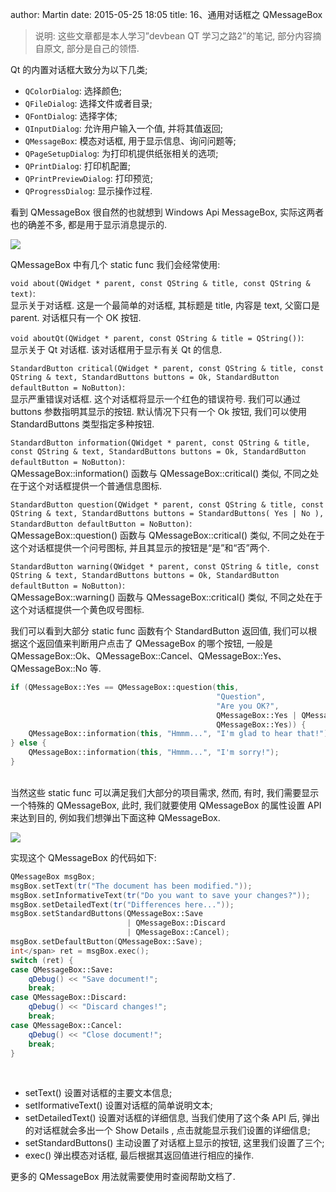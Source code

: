 author: Martin
date: 2015-05-25 18:05
title: 16、通用对话框之 QMessageBox

> 说明: 这些文章都是本人学习”devbean QT 学习之路2”的笔记, 部分内容摘自原文, 部分是自己的领悟.

Qt 的内置对话框大致分为以下几类;

- `QColorDialog`: 选择颜色;
- `QFileDialog`: 选择文件或者目录;
- `QFontDialog`: 选择字体;
- `QInputDialog`: 允许用户输入一个值, 并将其值返回;
- `QMessageBox`: 模态对话框, 用于显示信息、询问问题等;
- `QPageSetupDialog`: 为打印机提供纸张相关的选项;
- `QPrintDialog`: 打印机配置;
- `QPrintPreviewDialog`: 打印预览;
- `QProgressDialog`: 显示操作过程.

看到 QMessageBox 很自然的也就想到 Windows Api MessageBox, 实际这两者也的确差不多, 都是用于显示消息提示的.

![](http://i60.tinypic.com/2h5i93o.jpg)

QMessageBox 中有几个 static func 我们会经常使用:

`void about(QWidget * parent, const QString & title, const QString & text)`:<br>
显示关于对话框. 这是一个最简单的对话框, 其标题是 title, 内容是 text, 父窗口是 parent. 对话框只有一个 OK 按钮.

`void aboutQt(QWidget * parent, const QString & title = QString())`:<br>
显示关于 Qt 对话框. 该对话框用于显示有关 Qt 的信息.

`StandardButton critical(QWidget * parent, const QString & title, const QString & text, StandardButtons buttons = Ok, StandardButton defaultButton = NoButton)`:<br>
显示严重错误对话框. 这个对话框将显示一个红色的错误符号. 我们可以通过 buttons 参数指明其显示的按钮. 默认情况下只有一个 Ok 按钮, 我们可以使用 StandardButtons 类型指定多种按钮.

`StandardButton information(QWidget * parent, const QString & title, const QString & text, StandardButtons buttons = Ok, StandardButton defaultButton = NoButton)`:<br>
QMessageBox::information() 函数与 QMessageBox::critical() 类似, 不同之处在于这个对话框提供一个普通信息图标.

`StandardButton question(QWidget * parent, const QString & title, const QString & text, StandardButtons buttons = StandardButtons( Yes | No ), StandardButton defaultButton = NoButton)`:<br>
QMessageBox::question() 函数与 QMessageBox::critical() 类似, 不同之处在于这个对话框提供一个问号图标, 并且其显示的按钮是“是”和“否”两个.

`StandardButton warning(QWidget * parent, const QString & title, const QString & text, StandardButtons buttons = Ok, StandardButton defaultButton = NoButton)`:<br>
QMessageBox::warning() 函数与 QMessageBox::critical() 类似, 不同之处在于这个对话框提供一个黄色叹号图标.

我们可以看到大部分 static func 函数有个 StandardButton 返回值, 我们可以根据这个返回值来判断用户点击了 QMessageBox 的哪个按钮, 一般是 QMessageBox::Ok、QMessageBox::Cancel、QMessageBox::Yes、QMessageBox::No 等.

```cpp
if (QMessageBox::Yes == QMessageBox::question(this,
                                              "Question",
                                              "Are you OK?",
                                              QMessageBox::Yes | QMessageBox::No,
                                              QMessageBox::Yes)) {
    QMessageBox::information(this, "Hmmm...", "I'm glad to hear that!");
} else {
    QMessageBox::information(this, "Hmmm...", "I'm sorry!");
}
```
<br>
当然这些 static func 可以满足我们大部分的项目需求, 然而, 有时, 我们需要显示一个特殊的 QMessageBox, 此时, 我们就要使用 QMessageBox 的属性设置 API 来达到目的, 例如我们想弹出下面这种 QMessageBox.

![](http://i58.tinypic.com/1zydo2o.jpg)

实现这个 QMessageBox 的代码如下:

```cpp
QMessageBox msgBox;
msgBox.setText(tr("The document has been modified."));
msgBox.setInformativeText(tr("Do you want to save your changes?"));
msgBox.setDetailedText(tr("Differences here..."));
msgBox.setStandardButtons(QMessageBox::Save
                          | QMessageBox::Discard
                          | QMessageBox::Cancel);
msgBox.setDefaultButton(QMessageBox::Save);
int</span> ret = msgBox.exec();
switch (ret) {
case QMessageBox::Save:
    qDebug() << "Save document!";
    break;
case QMessageBox::Discard:
    qDebug() << "Discard changes!";
    break;
case QMessageBox::Cancel:
    qDebug() << "Close document!";
    break;
}
```
<br>

- setText() 设置对话框的主要文本信息;
- setIformativeText() 设置对话框的简单说明文本;
- setDetailedText() 设置对话框的详细信息, 当我们使用了这个条 API 后, 弹出的对话框就会多出一个 Show Details , 点击就能显示我们设置的详细信息;
- setStandardButtons() 主动设置了对话框上显示的按钮, 这里我们设置了三个;
- exec() 弹出模态对话框, 最后根据其返回值进行相应的操作.

更多的 QMessageBox 用法就需要使用时查阅帮助文档了.
